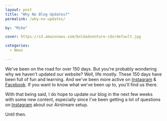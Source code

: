 ```yaml
---
layout: post
title: "Why No Blog Updates?"
permalink: /why-no-updates/

by: "Mike"

cover: https://s3.amazonaws.com/boldadventure-cdn/default.jpg

categories:
  - News
  
---
```


We've been on the road for over 150 days. But you're probably wondering why we haven't updated our website? Well, life mostly. These 150 days have been full of fun and learning. And we've been more active on [Instagram][1] & [Facebook][2]. If you want to know what we've been up to, you'll find us there.

With that being said, I do hope to update our blog in the next few weeks with some new content, especially since I've been getting a lot of questions on [Instagram][1] about our Airstream setup.

Until then.

[1]: https://instagram.com/boldadventure
[2]: https://www.facebook.com/boldadventure